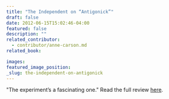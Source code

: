 ```yaml
---
title: "The Independent on “Antigonick”"
draft: false
date: 2012-06-15T15:02:46-04:00
featured: false
description: ""
related_contributor:
  - contributor/anne-carson.md
related_book:

images:
featured_image_position: 
_slug: the-independent-on-antigonick
---
```


"The experiment’s a fascinating one." Read the full review [here](http://www.independent.co.uk/arts-entertainment/books/reviews/antigonick-by-anne-carsonthe-watch-by-joydeep-roybhattacharya-7785712.html). 

